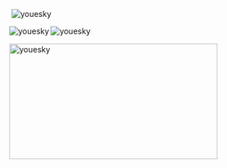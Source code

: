<body>
    <p>&nbsp;<img align="center" src="https://github-readme-stats.vercel.app/api?username=youesky&show_icons=true&locale=en" alt="youesky"/></p>
    <p><img align="left" src="https://github-readme-stats.vercel.app/api/top-langs?username=youesky&show_icons=true&locale=en&layout=compact" alt="youesky"/></p>
    <p><img align="center" src="https://github-readme-streak-stats.herokuapp.com/?user=youesky&" alt="youesky"/></p>
    <p><img align="center" src="https://i.imgur.com/KXx0cCx.gif" width="373.5px" height="208.5px" alt="youesky"/></p>
</body>
